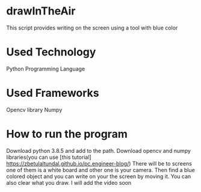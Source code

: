 # drawInTheAir
This script provides writing on the screen using a tool with blue color

# Used Technology
Python Programming Language

# Used Frameworks
Opencv library
Numpy

# How to run the program
Download python 3.8.5 and add to the path.
Download opencv and numpy libraries(you can use [this tutorial] https://zbetulaltundal.github.io/pc.engineer-blog/)
There will be to screens one of them is a white board and other one is your camera.
Then find a blue colored object and you can write on your the screen by moving it.
You can also clear what you draw.
 I will add the video soon
 
